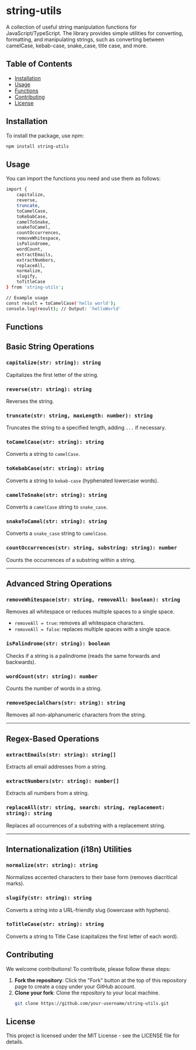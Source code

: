 # string-utils

A collection of useful string manipulation functions for JavaScript/TypeScript. The library provides simple utilities for converting, formatting, and manipulating strings, such as converting between camelCase, kebab-case, snake_case, title case, and more.

## Table of Contents
- [Installation](#installation)
- [Usage](#usage)
- [Functions](#functions)
- [Contributing](#contributing)
- [License](#license)

## Installation

To install the package, use npm:

```bash
npm install string-utils
```

## Usage

You can import the functions you need and use them as follows:

```bash
import { 
    capitalize,
    reverse,
    truncate,
    toCamelCase,
    toKebabCase,
    camelToSnake,
    snakeToCamel,
    countOccurrences,
    removeWhitespace,
    isPalindrome,
    wordCount,
    extractEmails,
    extractNumbers,
    replaceAll,
    normalize,
    slugify,
    toTitleCase
} from 'string-utils';

// Example usage
const result = toCamelCase('hello world'); 
console.log(result); // Output: 'helloWorld'
```

## Functions

## Basic String Operations

### `capitalize(str: string): string`
Capitalizes the first letter of the string.

### `reverse(str: string): string`
Reverses the string.

### `truncate(str: string, maxLength: number): string`
Truncates the string to a specified length, adding `...` if necessary.

### `toCamelCase(str: string): string`
Converts a string to `camelCase`.

### `toKebabCase(str: string): string`
Converts a string to `kebab-case` (hyphenated lowercase words).

### `camelToSnake(str: string): string`
Converts a `camelCase` string to `snake_case`.

### `snakeToCamel(str: string): string`
Converts a `snake_case` string to `camelCase`.

### `countOccurrences(str: string, substring: string): number`
Counts the occurrences of a substring within a string.

---

## Advanced String Operations

### `removeWhitespace(str: string, removeAll: boolean): string`
Removes all whitespace or reduces multiple spaces to a single space.
- `removeAll = true`: removes all whitespace characters.
- `removeAll = false`: replaces multiple spaces with a single space.

### `isPalindrome(str: string): boolean`
Checks if a string is a palindrome (reads the same forwards and backwards).

### `wordCount(str: string): number`
Counts the number of words in a string.

### `removeSpecialChars(str: string): string`
Removes all non-alphanumeric characters from the string.

---

## Regex-Based Operations

### `extractEmails(str: string): string[]`
Extracts all email addresses from a string.

### `extractNumbers(str: string): number[]`
Extracts all numbers from a string.

### `replaceAll(str: string, search: string, replacement: string): string`
Replaces all occurrences of a substring with a replacement string.

---

## Internationalization (i18n) Utilities

### `normalize(str: string): string`
Normalizes accented characters to their base form (removes diacritical marks).

### `slugify(str: string): string`
Converts a string into a URL-friendly slug (lowercase with hyphens).

### `toTitleCase(str: string): string`
Converts a string to Title Case (capitalizes the first letter of each word).


## Contributing

We welcome contributions! To contribute, please follow these steps:

1. **Fork the repository**: Click the "Fork" button at the top of this repository page to create a copy under your GitHub account.
2. **Clone your fork**: Clone the repository to your local machine.
   ```bash
   git clone https://github.com/your-username/string-utils.git
   ```


## License

This project is licensed under the MIT License - see the LICENSE file for details.
